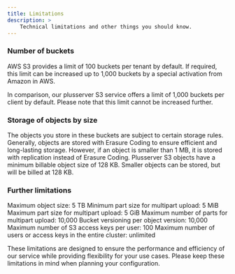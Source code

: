 ```yaml
---
title: Limitations
description: >
    Technical limitations and other things you should know.
---
```


### Number of buckets

AWS S3 provides a limit of 100 buckets per tenant by default. If required, this limit can be increased up to 1,000 buckets by a special activation from Amazon in AWS.

In comparison, our plusserver S3 service offers a limit of 1,000 buckets per client by default. Please note that this limit cannot be increased further.

### Storage of objects by size

The objects you store in these buckets are subject to certain storage rules.
Generally, objects are stored with Erasure Coding to ensure efficient and long-lasting storage.
However, if an object is smaller than 1 MB, it is stored with replication instead of Erasure Coding.
Plusserver S3 objects have a minimum billable object size of 128 KB. Smaller objects can be stored, but will be billed at 128 KB.

### Further limitations

Maximum object size: 5 TB
Minimum part size for multipart upload: 5 MiB
Maximum part size for multipart upload: 5 GiB
Maximum number of parts for multipart upload: 10,000
Bucket versioning per object version: 10,000
Maximum number of S3 access keys per user: 100
Maximum number of users or access keys in the entire cluster: unlimited

These limitations are designed to ensure the performance and efficiency of our service while providing flexibility for your use cases. Please keep these limitations in mind when planning your configuration.
